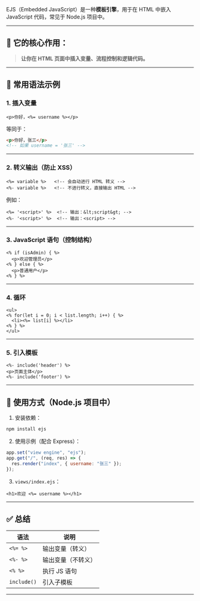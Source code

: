 EJS（Embedded JavaScript）是一种**模板引擎**，用于在 HTML 中嵌入 JavaScript 代码，常见于 Node.js 项目中。

---

## 🧠 它的核心作用：

> **让你在 HTML 页面中插入变量、流程控制和逻辑代码。**

---

## 📝 常用语法示例

### 1. **插入变量**

```ejs
<p>你好，<%= username %></p>
```

等同于：

```html
<p>你好，张三</p>
<!-- 如果 username = '张三' -->
```

---

### 2. **转义输出（防止 XSS）**

```ejs
<%= variable %>   <!-- 会自动进行 HTML 转义 -->
<%- variable %>   <!-- 不进行转义，直接输出 HTML -->
```

例如：

```ejs
<%= '<script>' %>  <!-- 输出：&lt;script&gt; -->
<%- '<script>' %>  <!-- 输出：<script> -->
```

---

### 3. **JavaScript 语句（控制结构）**

```ejs
<% if (isAdmin) { %>
  <p>欢迎管理员</p>
<% } else { %>
  <p>普通用户</p>
<% } %>
```

---

### 4. **循环**

```ejs
<ul>
<% for(let i = 0; i < list.length; i++) { %>
  <li><%= list[i] %></li>
<% } %>
</ul>
```

---

### 5. **引入模板**

```ejs
<%- include('header') %>
<p>页面主体</p>
<%- include('footer') %>
```

---

## 🔧 使用方式（Node.js 项目中）

1. 安装依赖：

```bash
npm install ejs
```

2. 使用示例（配合 Express）：

```js
app.set("view engine", "ejs");
app.get("/", (req, res) => {
  res.render("index", { username: "张三" });
});
```

3. `views/index.ejs`：

```ejs
<h1>欢迎 <%= username %></h1>
```

---

## ✅ 总结

| 语法        | 说明               |
| ----------- | ------------------ |
| `<%= %>`    | 输出变量（转义）   |
| `<%- %>`    | 输出变量（不转义） |
| `<% %>`     | 执行 JS 语句       |
| `include()` | 引入子模板         |

---
